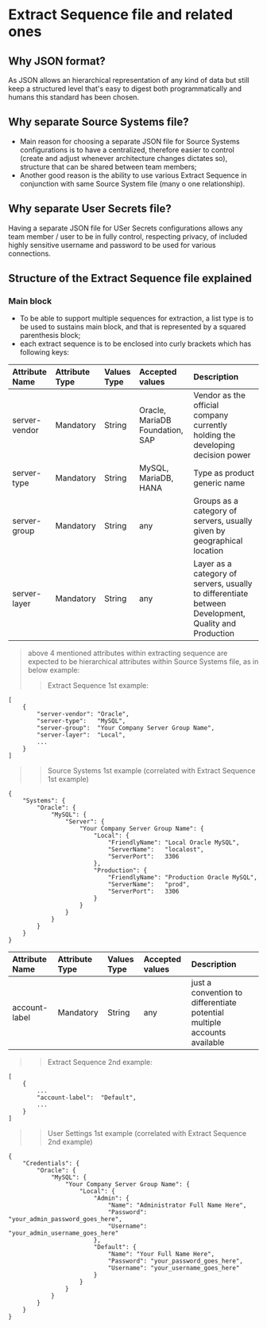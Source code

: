 # Extract Sequence file and related ones

## Why JSON format?
As JSON allows an hierarchical representation of any kind of data but still keep a structured level that's easy to digest both programmatically and humans this standard has been chosen.

## Why separate Source Systems file?
* Main reason for choosing a separate JSON file for Source Systems configurations is to have a centralized, therefore easier to control (create and adjust whenever architecture changes dictates so), structure that can be shared between team members;
* Another good reason is the ability to use various Extract Sequence in conjunction with same Source System file (many o one relationship).

## Why separate User Secrets file?
Having a separate JSON file for USer Secrets configurations allows any team member / user to be in fully control, respecting privacy, of included highly sensitive username and password to be used for various connections.

## Structure of the Extract Sequence file explained
### Main block
* To be able to support multiple sequences for extraction, a list type is to be used to sustains main block, and that is represented by a squared parenthesis block;
* each extract sequence is to be enclosed into curly brackets which has following keys:

| Attribute Name  | Attribute Type | Values Type | Accepted values | Description |
|:----------------|:---------------|:------------|:----------------|:------------|
| server-vendor | Mandatory | String | Oracle, MariaDB Foundation, SAP | Vendor as the official company currently holding the developing decision power |
| server-type | Mandatory | String | MySQL, MariaDB, HANA | Type as product generic name |
| server-group | Mandatory | String | any | Groups as a category of servers, usually given by geographical location |
| server-layer | Mandatory | String | any | Layer as a category of servers, usually to differentiate between Development, Quality and Production |
> above 4 mentioned attributes within extracting sequence are expected to be hierarchical attributes within Source Systems file, as in below example:
>> Extract Sequence 1st example:
```
[
    {
        "server-vendor": "Oracle",
        "server-type":   "MySQL",
        "server-group":  "Your Company Server Group Name",
        "server-layer":  "Local",
        ...
    }
]
```
>> Source Systems 1st example (correlated with Extract Sequence 1st example)
```
{
    "Systems": {
        "Oracle": {
            "MySQL": {
                "Server": {
                    "Your Company Server Group Name": {
                        "Local": {
                            "FriendlyName": "Local Oracle MySQL",
                            "ServerName":   "localost",
                            "ServerPort":   3306
                        },
                        "Production": {
                            "FriendlyName": "Production Oracle MySQL",
                            "ServerName":   "prod",
                            "ServerPort":   3306
                        }
                    }
                }
            }
        }
    }
}
```
| Attribute Name  | Attribute Type | Values Type | Accepted values | Description |
|:----------------|:---------------|:------------|:----------------|:------------|
| account-label | Mandatory | String | any | just a convention to differentiate potential multiple accounts available |
>> Extract Sequence 2nd example:
```
[
    {
        ...
        "account-label":  "Default",
        ...
    }
]
```
>> User Settings 1st example (correlated with Extract Sequence 2nd example)
```
{
    "Credentials": {
        "Oracle": {
            "MySQL": {
                "Your Company Server Group Name": {
                    "Local": {
                        "Admin": {
                            "Name": "Administrator Full Name Here",
                            "Password": "your_admin_password_goes_here",
                            "Username": "your_admin_username_goes_here"
                        },
                        "Default": {
                            "Name": "Your Full Name Here",
                            "Password": "your_password_goes_here",
                            "Username": "your_username_goes_here"
                        }
                    }
                }
            }
        }
    }
}
```
